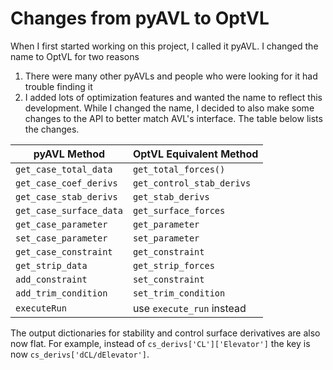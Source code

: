 # Changes from pyAVL to OptVL

When I first started working on this project, I called it pyAVL. 
I changed the name to OptVL for two reasons
1. There were many other pyAVLs and people who were looking for it had trouble finding it
2. I added lots of optimization features and wanted the name to reflect this development.
While I changed the name, I decided to also make some changes to the API to better match AVL's interface. 
The table below lists the changes.


| pyAVL Method              | OptVL Equivalent Method   |
|-------------------------------|-------------------------------|
| `get_case_total_data`         | `get_total_forces()`          |
| `get_case_coef_derivs`        | `get_control_stab_derivs`     |
| `get_case_stab_derivs`        | `get_stab_derivs`             |
| `get_case_surface_data`       | `get_surface_forces`          |
| `get_case_parameter`          | `get_parameter`               |
| `set_case_parameter`          | `set_parameter`               |
| `get_case_constraint`         | `get_constraint`              |
| `get_strip_data`              | `get_strip_forces`            |
| `add_constraint`              | `set_constraint`              |
| `add_trim_condition`          | `set_trim_condition`          |
| `executeRun`                  | use `execute_run` instead     |

The output dictionaries for stability and control surface derivatives are also now flat. 
For example, instead of `cs_derivs['CL']['Elevator']` the key is now `cs_derivs['dCL/dElevator']`.
